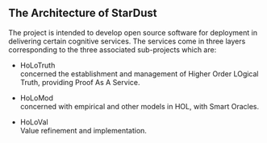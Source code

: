 
## The Architecture of StarDust

The project is intended to develop open source software for deployment in delivering certain cognitive services.
The services come in three layers corresponding to the three associated sub-projects which are:

- HoLoTruth  
  concerned the establishment and management of Higher Order LOgical Truth, providing Proof As A Service.

- HoLoMod  
  concerned with empirical and other models in HOL, with Smart Oracles.

- HoLoVal  
  Value refinement and implementation.


